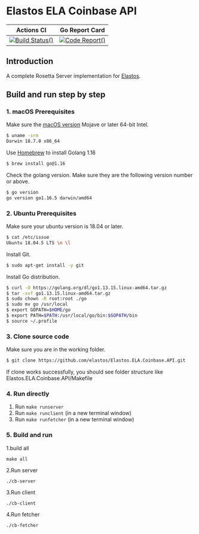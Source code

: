 Elastos ELA Coinbase API
===========
|Actions CI|Go Report Card|
|:-:|:-:|
|[![Build Status()](https://github.com/elastos/Elastos.ELA.Coinbase.API/workflows/Go/badge.svg?branch=release_v0.0.1)](https://github.com/elastos/Elastos.ELA.Coinbase.API/actions?query=branch:release_v0.0.1) |[![Code Report()](https://goreportcard.com/badge/github.com/elastos/Elastos.ELA.Coinbase.API)](https://goreportcard.com/report/github.com/elastos/Elastos.ELA.Coinbase.API)|

## Introduction
A complete Rosetta Server implementation for [Elastos](https://github.com/elastos/Elastos.ELA).

## Build and run step by step

### 1. macOS Prerequisites

Make sure the [macOS version](https://en.wikipedia.org/wiki/MacOS#Release_history) Mojave or later 64-bit Intel.

```bash
$ uname -srm
Darwin 18.7.0 x86_64
```

Use [Homebrew](https://brew.sh/) to install Golang 1.16

```bash
$ brew install go@1.16
```

Check the golang version. Make sure they are the following version number or above.

```bash
$ go version
go version go1.16.5 darwin/amd64
```

### 2. Ubuntu Prerequisites

Make sure your ubuntu version is 18.04 or later.

```bash
$ cat /etc/issue
Ubuntu 18.04.5 LTS \n \l
```

Install Git.

```bash
$ sudo apt-get install -y git
```

Install Go distribution.

```bash
$ curl -O https://golang.org/dl/go1.13.15.linux-amd64.tar.gz
$ tar -xvf go1.13.15.linux-amd64.tar.gz
$ sudo chown -R root:root ./go
$ sudo mv go /usr/local
$ export GOPATH=$HOME/go
$ export PATH=$PATH:/usr/local/go/bin:$GOPATH/bin
$ source ~/.profile
```

### 3. Clone source code
Make sure you are in the working folder.
```bash
$ git clone https://github.com/elastos/Elastos.ELA.Coinbase.API.git
```

If clone works successfully, you should see folder structure like Elastos.ELA.Coinbase.API/Makefile

### 4. Run directly
1. Run `make runserver`
2. Run `make runclient` (in a new terminal window)
3. Run `make runfetcher` (in a new terminal window)

### 5. Build and run
1.build all
 ```shell script
make all
 ```
2.Run server
```shell script
./cb-server
```
3.Run client
```shell script
./cb-client
```
4.Run fetcher
```shell script
./cb-fetcher
```
